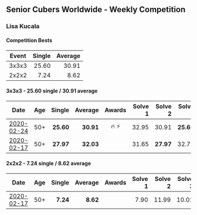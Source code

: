 ## Senior Cubers Worldwide - Weekly Competition
### Lisa Kucala

#### Competition Bests

| Event | Single | Average |
| -- | --: | --: |
| 3x3x3 | 25.60 | 30.91 |
| 2x2x2 | 7.24 | 8.62 |

#### 3x3x3 - 25.60 single / 30.91 average

| Date | Age | Single | Average | Awards | Solve 1 | Solve 2 | Solve 3 | Solve 4 | Solve 5 | Video |
| :--: | :--: | --: | --: | :--: | --: | --: | --: | --: | --: | :-- |
| [2020-02-24](../3x3x3/2020-02-24.md) | 50+ | **25.60** | **30.91** | 🔥 ⚡ | 32.95 | 30.91 | **25.60** | 29.64 | 32.19 | [Link](https://www.facebook.com/events/2558750947697073/permalink/2561750364063798/) |
| [2020-02-17](../3x3x3/2020-02-17.md) | 50+ | **27.97** | **32.03** |  | 31.65 | **27.97** | 32.75 | 31.70 | 37.00 | [Link](https://www.facebook.com/events/616423959107229/permalink/617792025637089/) |


#### 2x2x2 - 7.24 single / 8.62 average

| Date | Age | Single | Average | Awards | Solve 1 | Solve 2 | Solve 3 | Solve 4 | Solve 5 | Video |
| :--: | :--: | --: | --: | :--: | --: | --: | --: | --: | --: | :-- |
| [2020-02-17](../2x2x2/2020-02-17.md) | 50+ | **7.24** | **8.62** |  | 7.90 | 11.99 | 10.01 | **7.24** | 7.96 | [Link](https://www.facebook.com/events/176704156956327/permalink/177822780177798/) |


<!-- Global site tag (gtag.js) - Google Analytics -->
<script async src="https://www.googletagmanager.com/gtag/js?id=UA-86348435-3"></script>
<script>window.dataLayer = window.dataLayer || []; function gtag() {dataLayer.push(arguments);} gtag('js', new Date()); gtag('config', 'UA-86348435-3');</script>
